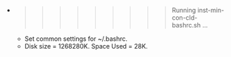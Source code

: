 * >>>>>>>>> Running inst-min-con-cld-bashrc.sh ...
  * Set common settings for ~/.bashrc.
  * Disk size = 1268280K. Space Used = 28K.
